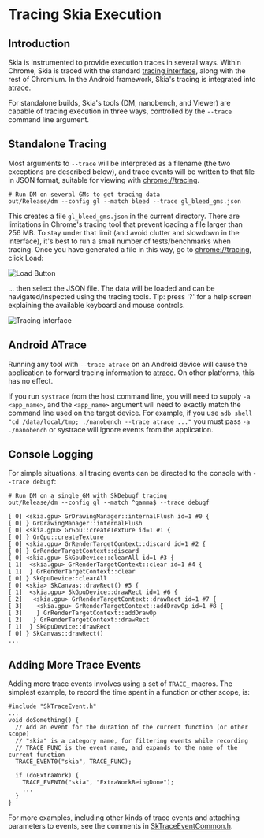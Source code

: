 Tracing Skia Execution
======================

Introduction
------------

Skia is instrumented to provide execution traces in several ways. Within Chrome, Skia is traced
with the standard [tracing interface](chrome://tracing), along with the rest of Chromium. In
the Android framework, Skia's tracing is integrated into
[atrace](https://source.android.com/devices/tech/debug/ftrace).

For standalone builds, Skia's tools (DM, nanobench, and Viewer) are capable of tracing execution
in three ways, controlled by the `--trace` command line argument.

Standalone Tracing
------------------

Most arguments to `--trace` will be interpreted as a filename (the two exceptions are described
below), and trace events will be written to that file in JSON format, suitable for viewing with
[chrome://tracing](chrome://tracing).

<!--?prettify lang=sh?-->

    # Run DM on several GMs to get tracing data
    out/Release/dm --config gl --match bleed --trace gl_bleed_gms.json

This creates a file `gl_bleed_gms.json` in the current directory. There are limitations in Chrome's
tracing tool that prevent loading a file larger than 256 MB. To stay under that limit (and avoid
clutter and slowdown in the interface), it's best to run a small number of tests/benchmarks when
tracing. Once you have generated a file in this way, go to
[chrome://tracing](chrome://tracing), click Load:

![Load Button](tracing_load.png)

... then select the JSON file. The data will be loaded and can be navigated/inspected using the
tracing tools. Tip: press '?' for a help screen explaining the available keyboard and mouse
controls.

![Tracing interface](tracing.png)

Android ATrace
--------------

Running any tool with `--trace atrace` on an Android device will cause the application to forward
tracing information to [atrace](https://source.android.com/devices/tech/debug/ftrace). On other
platforms, this has no effect.

If you run `systrace` from the host command line, you will need to supply `-a <app_name>`,
and the `<app_name>` argument will need to exactly match the command line used on the target
device. For example, if you use `adb shell "cd /data/local/tmp; ./nanobench --trace atrace ..."`
you must pass `-a ./nanobench` or systrace will ignore events from the application.

Console Logging
---------------

For simple situations, all tracing events can be directed to the console with `--trace debugf`:

<!--?prettify lang=sh?-->

    # Run DM on a single GM with SkDebugf tracing
    out/Release/dm --config gl --match ^gamma$ --trace debugf

~~~
[ 0] <skia.gpu> GrDrawingManager::internalFlush id=1 #0 {
[ 0] } GrDrawingManager::internalFlush
[ 0] <skia.gpu> GrGpu::createTexture id=1 #1 {
[ 0] } GrGpu::createTexture
[ 0] <skia.gpu> GrRenderTargetContext::discard id=1 #2 {
[ 0] } GrRenderTargetContext::discard
[ 0] <skia.gpu> SkGpuDevice::clearAll id=1 #3 {
[ 1]  <skia.gpu> GrRenderTargetContext::clear id=1 #4 {
[ 1]  } GrRenderTargetContext::clear
[ 0] } SkGpuDevice::clearAll
[ 0] <skia> SkCanvas::drawRect() #5 {
[ 1]  <skia.gpu> SkGpuDevice::drawRect id=1 #6 {
[ 2]   <skia.gpu> GrRenderTargetContext::drawRect id=1 #7 {
[ 3]    <skia.gpu> GrRenderTargetContext::addDrawOp id=1 #8 {
[ 3]    } GrRenderTargetContext::addDrawOp
[ 2]   } GrRenderTargetContext::drawRect
[ 1]  } SkGpuDevice::drawRect
[ 0] } SkCanvas::drawRect()
...
~~~

Adding More Trace Events
------------------------

Adding more trace events involves using a set of `TRACE_` macros. The simplest example, to record
the time spent in a function or other scope, is:

~~~
#include "SkTraceEvent.h"
...
void doSomething() {
  // Add an event for the duration of the current function (or other scope)
  // "skia" is a category name, for filtering events while recording
  // TRACE_FUNC is the event name, and expands to the name of the current function
  TRACE_EVENT0("skia", TRACE_FUNC);

  if (doExtraWork) {
    TRACE_EVENT0("skia", "ExtraWorkBeingDone");
    ...
  }
}
~~~

For more examples, including other kinds of trace events and attaching parameters to events, see
the comments in
[SkTraceEventCommon.h](https://cs.chromium.org/chromium/src/third_party/skia/src/core/SkTraceEventCommon.h).
